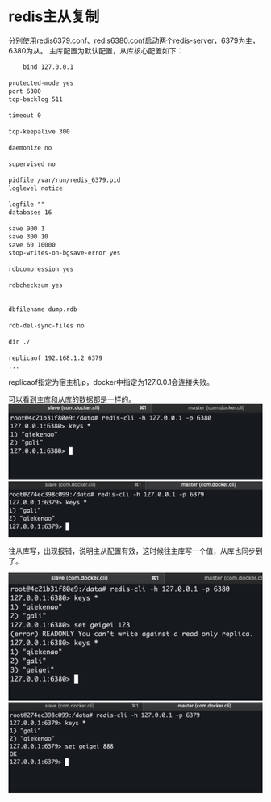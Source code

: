 # redis主从复制
分别使用redis6379.conf、redis6380.conf启动两个redis-server，6379为主，6380为从。
主库配置为默认配置，从库核心配置如下：
```
    bind 127.0.0.1

protected-mode yes
port 6380
tcp-backlog 511

timeout 0

tcp-keepalive 300

daemonize no

supervised no

pidfile /var/run/redis_6379.pid
loglevel notice

logfile ""
databases 16

save 900 1
save 300 10
save 60 10000
stop-writes-on-bgsave-error yes

rdbcompression yes

rdbchecksum yes


dbfilename dump.rdb

rdb-del-sync-files no

dir ./

replicaof 192.168.1.2 6379
...
```

replicaof指定为宿主机ip，docker中指定为127.0.0.1会连接失败。

可以看到主库和从库的数据都是一样的。
![从库](pic/ms1.png)
![主库](pic/ms2.png)

往从库写，出现报错，说明主从配置有效，这时候往主库写一个值，从库也同步到了。

![](pic/ms3.png)
![](pic/ms4.png)